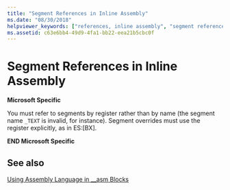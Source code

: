 ```yaml
---
title: "Segment References in Inline Assembly"
ms.date: "08/30/2018"
helpviewer_keywords: ["references, inline assembly", "segment references in inline assembly", "inline assembly, segment references", "registers", "inline assembly, registers", "registers, inline assembly"]
ms.assetid: c63e6bb4-49d9-4fa1-bb22-eea21b5cbc0f
---
```

# Segment References in Inline Assembly

**Microsoft Specific**

You must refer to segments by register rather than by name (the segment name `_TEXT` is invalid, for instance). Segment overrides must use the register explicitly, as in ES:[BX].

**END Microsoft Specific**

## See also

[Using Assembly Language in __asm Blocks](../../assembler/inline/using-assembly-language-in-asm-blocks.md)<br/>